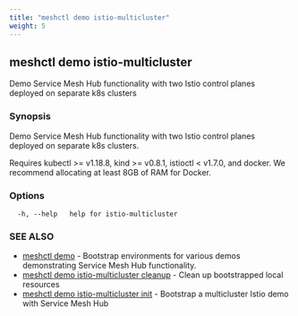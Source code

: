 ```yaml
---
title: "meshctl demo istio-multicluster"
weight: 5
---
```

## meshctl demo istio-multicluster

Demo Service Mesh Hub functionality with two Istio control planes deployed on separate k8s clusters

### Synopsis


Demo Service Mesh Hub functionality with two Istio control planes deployed on separate k8s clusters.

Requires kubectl >= v1.18.8, kind >= v0.8.1, istioctl < v1.7.0, and docker.
We recommend allocating at least 8GB of RAM for Docker.


### Options

```
  -h, --help   help for istio-multicluster
```

### SEE ALSO

* [meshctl demo](../meshctl_demo)	 - Bootstrap environments for various demos demonstrating Service Mesh Hub functionality.
* [meshctl demo istio-multicluster cleanup](../meshctl_demo_istio-multicluster_cleanup)	 - Clean up bootstrapped local resources
* [meshctl demo istio-multicluster init](../meshctl_demo_istio-multicluster_init)	 - Bootstrap a multicluster Istio demo with Service Mesh Hub


